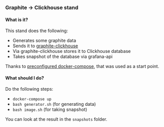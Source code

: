 ### Graphite -> Clickhouse stand

#### What is it?

This stand does the following:
- Generates some graphite data
- Sends it to [graphite-clickhouse](https://github.com/lomik/graphite-clickhouse)
- Via graphite-clickhouse stores it to Clickhouse database
- Takes snapshot of the database via grafana-api

Thanks to [preconfigured docker-compose](https://github.com/lomik/graphite-clickhouse-tldr), that was used as a start point.

#### What should I do?

Do the following steps:
- `docker-compose up`
- `bash generator.sh` (for generating data)
- `bash image.sh` (for taking snapshot)

You can look at the result in the `snapshots` folder.

